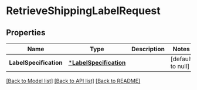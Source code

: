 # RetrieveShippingLabelRequest

## Properties
Name | Type | Description | Notes
------------ | ------------- | ------------- | -------------
**LabelSpecification** | [***LabelSpecification**](LabelSpecification.md) |  | [default to null]

[[Back to Model list]](../README.md#documentation-for-models) [[Back to API list]](../README.md#documentation-for-api-endpoints) [[Back to README]](../README.md)

